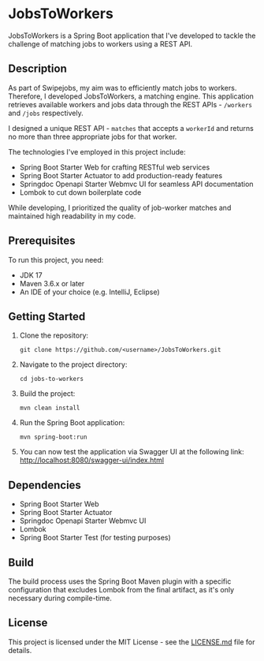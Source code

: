 # JobsToWorkers

JobsToWorkers is a Spring Boot application that I've developed to tackle the challenge of matching jobs to workers using a REST API.

## Description

As part of Swipejobs, my aim was to efficiently match jobs to workers. Therefore, I developed JobsToWorkers, a matching engine. This application retrieves available workers and jobs data through the REST APIs - `/workers` and `/jobs` respectively.

I designed a unique REST API - `matches` that accepts a `workerId` and returns no more than three appropriate jobs for that worker.

The technologies I've employed in this project include:

- Spring Boot Starter Web for crafting RESTful web services
- Spring Boot Starter Actuator to add production-ready features
- Springdoc Openapi Starter Webmvc UI for seamless API documentation
- Lombok to cut down boilerplate code

While developing, I prioritized the quality of job-worker matches and maintained high readability in my code.

## Prerequisites

To run this project, you need:

- JDK 17
- Maven 3.6.x or later
- An IDE of your choice (e.g. IntelliJ, Eclipse)

## Getting Started

1. Clone the repository:
   ```
   git clone https://github.com/<username>/JobsToWorkers.git
   ```

2. Navigate to the project directory:
   ```
   cd jobs-to-workers
   ```

3. Build the project:
   ```
   mvn clean install
   ```

4. Run the Spring Boot application:
   ```
   mvn spring-boot:run
   ```

5. You can now test the application via Swagger UI at the following link: [http://localhost:8080/swagger-ui/index.html](http://localhost:8080/swagger-ui/index.html)

## Dependencies

- Spring Boot Starter Web
- Spring Boot Starter Actuator
- Springdoc Openapi Starter Webmvc UI
- Lombok
- Spring Boot Starter Test (for testing purposes)

## Build

The build process uses the Spring Boot Maven plugin with a specific configuration that excludes Lombok from the final artifact, as it's only necessary during compile-time.

## License

This project is licensed under the MIT License - see the [LICENSE.md](LICENSE.md) file for details.